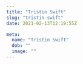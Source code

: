 ```yaml
---
title: "Tristin Swift"
slug: "tristin-swift"
date: 2021-02-13T12:19:55Z

meta:
  name: "Tristin Swift"
  dob: ""
  image: ""
---
```


